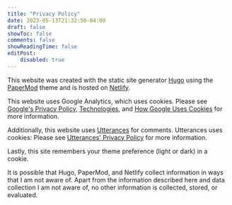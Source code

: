 ```yaml
---
title: "Privacy Policy"
date: 2023-05-13T21:32:50-04:00
draft: false
showToc: false
comments: false
showReadingTime: false
editPost:
    disabled: true
---
```


This website was created with the static site generator [Hugo](https://gohugo.io) using the [PaperMod](https://github.com/adityatelange/hugo-PaperMod) theme and is hosted on [Netlify](https://www.netlify.com).

This website uses Google Analytics, which uses cookies. Please see [Google's Privacy Policy](https://policies.google.com/privacy), [Technologies](https://policies.google.com/technologies), and [How Google Uses Cookies](https://policies.google.com/technologies/cookies) for more information.

Additionally, this website uses [Utterances](https://utteranc.es) for comments. Utterances uses cookies: Please see [Utterances' Privacy Policy](https://github.com/utterance/utterances/blob/master/PRIVACY-POLICY.md) for more information.

Lastly, this site remembers your theme preference (light or dark) in a cookie.

It is possible that Hugo, PaperMod, and Netlify collect information in ways that I am not aware of. Apart from the information described here and data collection I am not aware of, no other information is collected, stored, or evaluated.
